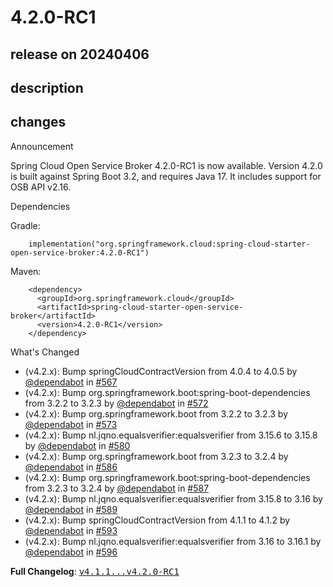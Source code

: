 # 4.2.0-RC1

## release on 20240406

## description

## changes

Announcement

Spring Cloud Open Service Broker 4.2.0-RC1 is now available. Version 4.2.0 is built against Spring Boot 3.2, and requires Java 17. It includes support for OSB API v2.16.

Dependencies

Gradle:

        implementation("org.springframework.cloud:spring-cloud-starter-open-service-broker:4.2.0-RC1")

Maven:

        <dependency>
          <groupId>org.springframework.cloud</groupId>
          <artifactId>spring-cloud-starter-open-service-broker</artifactId>
          <version>4.2.0-RC1</version>
        </dependency>

What's Changed

* (v4.2.x): Bump springCloudContractVersion from 4.0.4 to 4.0.5 by <a class="user-mention notranslate" data-hovercard-type="organization" data-hovercard-url="/orgs/dependabot/hovercard" data-octo-click="hovercard-link-click" data-octo-dimensions="link_type:self" href="https://github.com/dependabot">@dependabot</a> in <a class="issue-link js-issue-link" data-error-text="Failed to load title" data-id="2104686534" data-permission-text="Title is private" data-url="https://github.com/spring-cloud/spring-cloud-open-service-broker/issues/567" data-hovercard-type="pull_request" data-hovercard-url="/spring-cloud/spring-cloud-open-service-broker/pull/567/hovercard" href="https://github.com/spring-cloud/spring-cloud-open-service-broker/pull/567">#567</a>
* (v4.2.x): Bump org.springframework.boot:spring-boot-dependencies from 3.2.2 to 3.2.3 by <a class="user-mention notranslate" data-hovercard-type="organization" data-hovercard-url="/orgs/dependabot/hovercard" data-octo-click="hovercard-link-click" data-octo-dimensions="link_type:self" href="https://github.com/dependabot">@dependabot</a> in <a class="issue-link js-issue-link" data-error-text="Failed to load title" data-id="2150415644" data-permission-text="Title is private" data-url="https://github.com/spring-cloud/spring-cloud-open-service-broker/issues/572" data-hovercard-type="pull_request" data-hovercard-url="/spring-cloud/spring-cloud-open-service-broker/pull/572/hovercard" href="https://github.com/spring-cloud/spring-cloud-open-service-broker/pull/572">#572</a>
* (v4.2.x): Bump org.springframework.boot from 3.2.2 to 3.2.3 by <a class="user-mention notranslate" data-hovercard-type="organization" data-hovercard-url="/orgs/dependabot/hovercard" data-octo-click="hovercard-link-click" data-octo-dimensions="link_type:self" href="https://github.com/dependabot">@dependabot</a> in <a class="issue-link js-issue-link" data-error-text="Failed to load title" data-id="2150415707" data-permission-text="Title is private" data-url="https://github.com/spring-cloud/spring-cloud-open-service-broker/issues/573" data-hovercard-type="pull_request" data-hovercard-url="/spring-cloud/spring-cloud-open-service-broker/pull/573/hovercard" href="https://github.com/spring-cloud/spring-cloud-open-service-broker/pull/573">#573</a>
* (v4.2.x): Bump nl.jqno.equalsverifier:equalsverifier from 3.15.6 to 3.15.8 by <a class="user-mention notranslate" data-hovercard-type="organization" data-hovercard-url="/orgs/dependabot/hovercard" data-octo-click="hovercard-link-click" data-octo-dimensions="link_type:self" href="https://github.com/dependabot">@dependabot</a> in <a class="issue-link js-issue-link" data-error-text="Failed to load title" data-id="2165959700" data-permission-text="Title is private" data-url="https://github.com/spring-cloud/spring-cloud-open-service-broker/issues/580" data-hovercard-type="pull_request" data-hovercard-url="/spring-cloud/spring-cloud-open-service-broker/pull/580/hovercard" href="https://github.com/spring-cloud/spring-cloud-open-service-broker/pull/580">#580</a>
* (v4.2.x): Bump org.springframework.boot from 3.2.3 to 3.2.4 by <a class="user-mention notranslate" data-hovercard-type="organization" data-hovercard-url="/orgs/dependabot/hovercard" data-octo-click="hovercard-link-click" data-octo-dimensions="link_type:self" href="https://github.com/dependabot">@dependabot</a> in <a class="issue-link js-issue-link" data-error-text="Failed to load title" data-id="2201725377" data-permission-text="Title is private" data-url="https://github.com/spring-cloud/spring-cloud-open-service-broker/issues/586" data-hovercard-type="pull_request" data-hovercard-url="/spring-cloud/spring-cloud-open-service-broker/pull/586/hovercard" href="https://github.com/spring-cloud/spring-cloud-open-service-broker/pull/586">#586</a>
* (v4.2.x): Bump org.springframework.boot:spring-boot-dependencies from 3.2.3 to 3.2.4 by <a class="user-mention notranslate" data-hovercard-type="organization" data-hovercard-url="/orgs/dependabot/hovercard" data-octo-click="hovercard-link-click" data-octo-dimensions="link_type:self" href="https://github.com/dependabot">@dependabot</a> in <a class="issue-link js-issue-link" data-error-text="Failed to load title" data-id="2201725520" data-permission-text="Title is private" data-url="https://github.com/spring-cloud/spring-cloud-open-service-broker/issues/587" data-hovercard-type="pull_request" data-hovercard-url="/spring-cloud/spring-cloud-open-service-broker/pull/587/hovercard" href="https://github.com/spring-cloud/spring-cloud-open-service-broker/pull/587">#587</a>
* (v4.2.x): Bump nl.jqno.equalsverifier:equalsverifier from 3.15.8 to 3.16 by <a class="user-mention notranslate" data-hovercard-type="organization" data-hovercard-url="/orgs/dependabot/hovercard" data-octo-click="hovercard-link-click" data-octo-dimensions="link_type:self" href="https://github.com/dependabot">@dependabot</a> in <a class="issue-link js-issue-link" data-error-text="Failed to load title" data-id="2204914364" data-permission-text="Title is private" data-url="https://github.com/spring-cloud/spring-cloud-open-service-broker/issues/589" data-hovercard-type="pull_request" data-hovercard-url="/spring-cloud/spring-cloud-open-service-broker/pull/589/hovercard" href="https://github.com/spring-cloud/spring-cloud-open-service-broker/pull/589">#589</a>
* (v4.2.x): Bump springCloudContractVersion from 4.1.1 to 4.1.2 by <a class="user-mention notranslate" data-hovercard-type="organization" data-hovercard-url="/orgs/dependabot/hovercard" data-octo-click="hovercard-link-click" data-octo-dimensions="link_type:self" href="https://github.com/dependabot">@dependabot</a> in <a class="issue-link js-issue-link" data-error-text="Failed to load title" data-id="2212404795" data-permission-text="Title is private" data-url="https://github.com/spring-cloud/spring-cloud-open-service-broker/issues/593" data-hovercard-type="pull_request" data-hovercard-url="/spring-cloud/spring-cloud-open-service-broker/pull/593/hovercard" href="https://github.com/spring-cloud/spring-cloud-open-service-broker/pull/593">#593</a>
* (v4.2.x): Bump nl.jqno.equalsverifier:equalsverifier from 3.16 to 3.16.1 by <a class="user-mention notranslate" data-hovercard-type="organization" data-hovercard-url="/orgs/dependabot/hovercard" data-octo-click="hovercard-link-click" data-octo-dimensions="link_type:self" href="https://github.com/dependabot">@dependabot</a> in <a class="issue-link js-issue-link" data-error-text="Failed to load title" data-id="2224521887" data-permission-text="Title is private" data-url="https://github.com/spring-cloud/spring-cloud-open-service-broker/issues/596" data-hovercard-type="pull_request" data-hovercard-url="/spring-cloud/spring-cloud-open-service-broker/pull/596/hovercard" href="https://github.com/spring-cloud/spring-cloud-open-service-broker/pull/596">#596</a>

<strong>Full Changelog</strong>: <a class="commit-link" href="https://github.com/spring-cloud/spring-cloud-open-service-broker/compare/v4.1.1...v4.2.0-RC1"><tt>v4.1.1...v4.2.0-RC1</tt></a>

